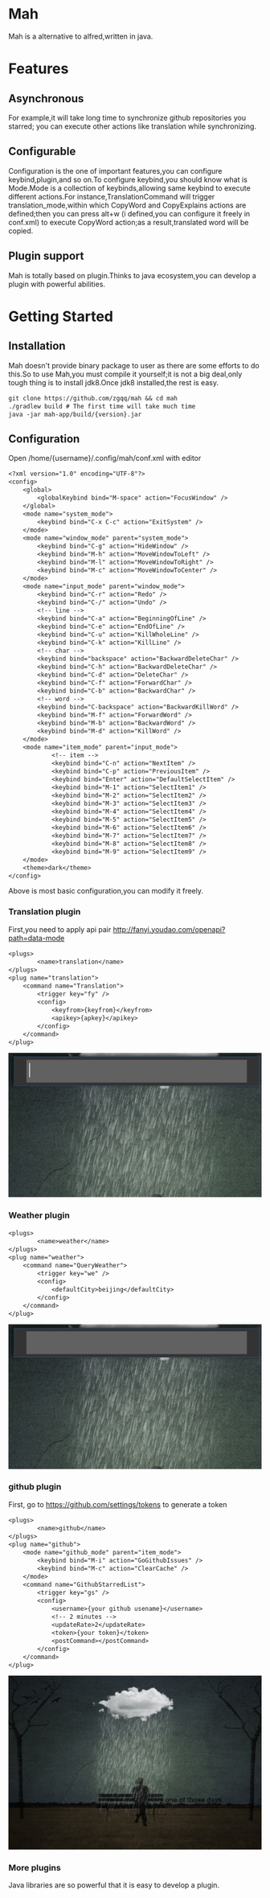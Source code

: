 # Mah
Mah is a alternative to alfred,written in java.

# Features
## Asynchronous
For example,it will take long time to synchronize github repositories you starred;
you can execute other actions like translation while synchronizing.
## Configurable
Configuration is the one of important features,you can configure keybind,plugin,and so on.To configure keybind,you should know what is Mode.Mode is a collection of keybinds,allowing same keybind to execute different actions.For instance,TranslationCommand will trigger translation_mode,within which CopyWord and CopyExplains actions are defined;then you can press alt+w (i defined,you can configure it freely in conf.xml) to execute CopyWord
 action;as a result,translated word will be copied.
## Plugin support
Mah is totally based on plugin.Thinks to java ecosystem,you can develop a plugin with powerful abilities.

# Getting Started
## Installation
Mah doesn't provide binary package to user as there are some efforts to do this.So to use
Mah,you must compile it yourself;it is not a big deal,only tough thing is to install jdk8.Once jdk8 installed,the rest is easy.

    git clone https://github.com/zgqq/mah && cd mah 
    ./gradlew build # The first time will take much time
    java -jar mah-app/build/{version}.jar

## Configuration
Open /home/{username}/.config/mah/conf.xml with editor

    <?xml version="1.0" encoding="UTF-8"?>
    <config>
        <global>
            <globalKeybind bind="M-space" action="FocusWindow" />
        </global>
        <mode name="system_mode">
            <keybind bind="C-x C-c" action="ExitSystem" />
        </mode>
        <mode name="window_mode" parent="system_mode">
            <keybind bind="C-g" action="HideWindow" />
            <keybind bind="M-h" action="MoveWindowToLeft" />
            <keybind bind="M-l" action="MoveWindowToRight" />
            <keybind bind="M-c" action="MoveWindowToCenter" />
        </mode>
        <mode name="input_mode" parent="window_mode">
            <keybind bind="C-r" action="Redo" />
            <keybind bind="C-/" action="Undo" />
            <!-- line -->
            <keybind bind="C-a" action="BeginningOfLine" />
            <keybind bind="C-e" action="EndOfLine" />
            <keybind bind="C-u" action="KillWholeLine" />
            <keybind bind="C-k" action="KillLine" />
            <!-- char -->
            <keybind bind="backspace" action="BackwardDeleteChar" />
            <keybind bind="C-h" action="BackwardDeleteChar" />
            <keybind bind="C-d" action="DeleteChar" />
            <keybind bind="C-f" action="ForwardChar" />
            <keybind bind="C-b" action="BackwardChar" />
            <!-- word -->
            <keybind bind="C-backspace" action="BackwardKillWord" />
            <keybind bind="M-f" action="ForwardWord" />
            <keybind bind="M-b" action="BackwardWord" />
            <keybind bind="M-d" action="KillWord" />
        </mode>
        <mode name="item_mode" parent="input_mode">
                <!-- item -->
                <keybind bind="C-n" action="NextItem" />
                <keybind bind="C-p" action="PreviousItem" />
                <keybind bind="Enter" action="DefaultSelectItem" />
                <keybind bind="M-1" action="SelectItem1" />
                <keybind bind="M-2" action="SelectItem2" />
                <keybind bind="M-3" action="SelectItem3" />
                <keybind bind="M-4" action="SelectItem4" />
                <keybind bind="M-5" action="SelectItem5" />
                <keybind bind="M-6" action="SelectItem6" />
                <keybind bind="M-7" action="SelectItem7" />
                <keybind bind="M-8" action="SelectItem8" />
                <keybind bind="M-9" action="SelectItem9" />
        </mode>
        <theme>dark</theme>
    </config>
    
Above is most basic configuration,you can modify it freely.

### Translation plugin
First,you need to apply api pair http://fanyi.youdao.com/openapi?path=data-mode

    <plugs>
            <name>translation</name>
    </plugs>
    <plug name="translation">
        <command name="Translation">
            <trigger key="fy" />
            <config>
                <keyfrom>{keyfrom}</keyfrom>
                <apikey>{apkey}</apikey>
            </config>
        </command>
    </plug>


![translation plugin](./screenshot/translation.gif "translation")

### Weather plugin
    <plugs>
            <name>weather</name>
    </plugs>
    <plug name="weather">
        <command name="QueryWeather">
            <trigger key="we" />
            <config>
                <defaultCity>beijing</defaultCity>
            </config>
        </command>
    </plug>

![weather plugin](./screenshot/weather.gif "weather")

### github plugin
First, go to https://github.com/settings/tokens to generate a token

    <plugs>
            <name>github</name>
    </plugs>
    <plug name="github">
        <mode name="github_mode" parent="item_mode">
            <keybind bind="M-i" action="GoGithubIssues" />
            <keybind bind="M-c" action="ClearCache" />
        </mode>
        <command name="GithubStarredList">
            <trigger key="gs" />
            <config>
                <username>{your github usename}</username>
                <!-- 2 minutes -->
                <updateRate>2</updateRate>
                <token>{your token}</token>
                <postCommand></postCommand>
            </config>
        </command>
    </plug>

![github plugin](./screenshot/github.gif "github")

### More plugins
Java libraries are so powerful that it is easy to develop a plugin.

